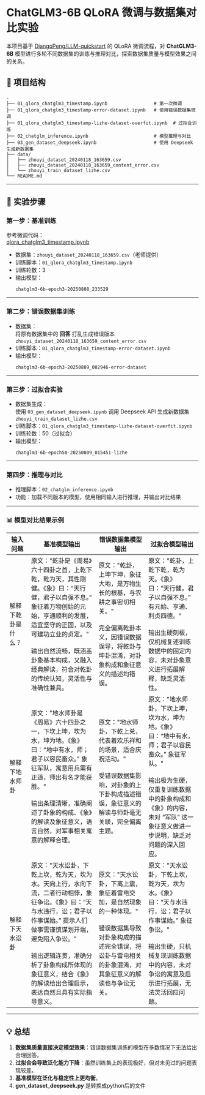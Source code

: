 # ChatGLM3-6B QLoRA 微调与数据集对比实验

本项目基于 [DjangoPeng/LLM-quickstart](https://github.com/DjangoPeng/LLM-quickstart) 的 QLoRA 微调流程，对 **ChatGLM3-6B** 模型进行多轮不同数据集的训练与推理对比，探索数据集质量与模型效果之间的关系。

## 📂 项目结构

```
.
├── 01_qlora_chatglm3_timestamp.ipynb                 # 第一次微调
├── 01_qlora_chatglm3_timestamp-error-dataset.ipynb   # 使用错误数据集微调
├── 01_qlora_chatglm3_timestamp-lizhe-dataset-overfit.ipynb  # 过拟合训练
├── 02_chatglm_inference.ipynb                        # 模型推理与对比
├── 03_gen_dataset_deepseek.ipynb                     # 使用 Deepseek 生成新数据集
├── data/
│   ├── zhouyi_dataset_20240118_163659.csv
│   ├── zhouyi_dataset_20240118_163659_content_error.csv
│   └── zhouyi_train_dataset_lizhe.csv
└── README.md
```

---

## 🚀 实验步骤

### **第一步：基准训练**
参考微调代码：  
[qlora_chatglm3_timestamp.ipynb](https://github.com/DjangoPeng/LLM-quickstart/blob/main/chatglm/qlora_chatglm3_timestamp.ipynb)

- 数据集：`zhouyi_dataset_20240118_163659.csv`（老师提供）
- 训练脚本：`01_qlora_chatglm3_timestamp.ipynb`
- 训练轮数：3
- 输出模型：  
  ```
  chatglm3-6b-epoch3-20250808_233529
  ```

---

### **第二步：错误数据集训练**
- 数据集：  
  将原有数据集中的 **回答** 打乱生成错误版本  
  `zhouyi_dataset_20240118_163659_content_error.csv`
- 训练脚本：`01_qlora_chatglm3_timestamp-error-dataset.ipynb`
- 输出模型：  
  ```
  chatglm3-6b-epoch3-20250809_002946-error-dataset
  ```

---

### **第三步：过拟合实验**
- 数据集生成：  
  使用 `03_gen_dataset_deepseek.ipynb` 调用 Deepseek API 生成新数据集  
  `zhouyi_train_dataset_lizhe.csv`
- 训练脚本：`01_qlora_chatglm3_timestamp-lizhe-dataset-overfit.ipynb`
- 训练轮数：50（过拟合）
- 输出模型：  
  ```
  chatglm3-6b-epoch50-20250809_015451-lizhe
  ```

---

### **第四步：推理与对比**
- 推理脚本：`02_chatglm_inference.ipynb`
- 功能：加载不同版本的模型，使用相同输入进行推理，并输出对比结果

---
### 📊 **模型对比结果示例**

| 输入问题 | 基准模型输出 | 错误数据集模型输出 | 过拟合模型输出 |
|---|---|---|---|
| 解释下乾卦是什么？ | 原文："乾卦是《周易》六十四卦之首，上乾下乾，乾为天，其性刚健。《象》曰：“天行健，君子以自强不息。” 象征着万物创始的元始，亨通顺利的发展，适宜坚守的正固，以及可建功立业的贞定。" <br><br>输出自然流畅，既涵盖卦象基本构成，又融入经典解读，符合对乾卦的传统认知，灵活性与准确性兼具。 | 原文："乾卦，上坤下坤，象征大地，是万物生长的根基，与农耕之事密切相关。" <br><br>完全偏离乾卦本义，因错误数据误导，将乾卦与坤卦混淆，对卦象构成和象征意义的描述均错误。 | 原文："乾卦，上乾下乾，乾为天。《象》曰：“天行健，君子以自强不息。” 有元始、亨通、利贞四德。" <br><br>输出生硬刻板，仅机械复述训练数据中的固定内容，未对卦象意义进行拓展解释，缺乏灵活性。 |
| 解释下地水师卦 | 原文："地水师卦是《周易》六十四卦之一，下坎上坤，坎为水，坤为地。《象》曰：“地中有水，师；君子以容民畜众。” 象征军队，寓意用兵需有正道，师出有名才能获胜。" <br><br>输出条理清晰，准确阐述了卦象的构成、《象》的解读及象征意义，语言自然，对军事相关寓意的解释合理。 | 原文："地水师卦，下乾上兑，代表着欢乐祥和的场景，适合庆祝活动。" <br><br>受错误数据集影响，对卦象的上下卦构成描述错误，象征意义的解读与师卦毫无关联，完全偏离主题。 | 原文："地水师卦，下坎上坤，坎为水，坤为地。《象》曰：“地中有水，师；君子以容民畜众。” 象征军队。" <br><br>输出极为生硬，仅重复训练数据中的卦象构成和《象》的内容，未对 “军队” 这一象征意义做进一步说明，缺乏对问题的深入回应。 |
| 解释下天水讼卦 | 原文："天水讼卦，下乾上坎，乾为天，坎为水。天向上行，水向下流，二者行动相悖，象征争讼。《象》曰：“天与水违行，讼；君子以作事谋始。” 提示人们做事需谨慎谋划开端，避免陷入争讼。" <br><br>输出逻辑连贯，准确分析了卦象构成所体现的象征意义，结合《象》的解读给出合理启示，表达自然且具有实际指导意义。 | 原文："天水讼卦，下离上震，象征着雷电交加，是自然现象的一种体现。" <br><br>错误数据集导致对卦象构成的描述完全错误，将讼卦与雷电相关的卦象混淆，对其象征意义的解读也与争讼无关。 | 原文："天水讼卦，下乾上坎，乾为天，坎为水。《象》曰：“天与水违行，讼；君子以作事谋始。” 象征争讼。" <br><br>输出生硬，只机械复现训练数据中的内容，未对争讼的寓意及启示进行拓展，无法灵活回应问题。 |



---

## 💡 总结
1. **数据集质量直接决定模型效果**：错误数据集训练的模型在多数情况下无法给出合理回答。  
2. **过拟合会导致泛化能力下降**：虽然训练集上的表现极好，但对未见过的问题表现较差。  
3. **基准模型在泛化与稳定性上更均衡**。
4. **gen_dataset_deepseek.py** 是转换成python后的文件

